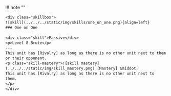 !!! note ""

    <div class="skillbox">
    ![skill](../../../static/img/skills/one_on_one.png){align=left}
    ### One on One

    <div class="skill">Passive</div>
    <p>Level 8 Brute</p>
    ---
    This unit has [Rivalry] as long as there is no other unit next to them or their opponent. 
    <p class="skill-mastery">![skill mastery](../../../static/img/skill_mastery.png) [Mastery] &middot; 
    This unit has [Rivalry] as long as there is no other unit next to them.    
    </p>
    </div>
